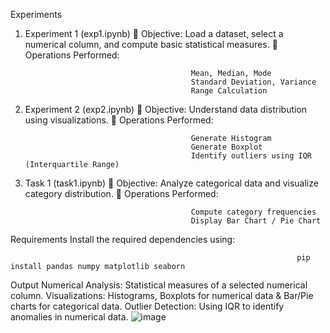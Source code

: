 Experiments
1. Experiment 1 (exp1.ipynb)
                                            📌 Objective: Load a dataset, select a numerical column, and compute basic statistical measures.
                                            📌 Operations Performed:
                                            
                                            Mean, Median, Mode
                                            Standard Deviation, Variance
                                            Range Calculation
2. Experiment 2 (exp2.ipynb)
                                            📌 Objective: Understand data distribution using visualizations.
                                            📌 Operations Performed:
                                            
                                            Generate Histogram
                                            Generate Boxplot
                                            Identify outliers using IQR (Interquartile Range)
3. Task 1 (task1.ipynb)
                                            📌 Objective: Analyze categorical data and visualize category distribution.
                                            📌 Operations Performed:
                                            
                                            Compute category frequencies
                                            Display Bar Chart / Pie Chart
Requirements
                                            Install the required dependencies using:

                                                                    pip install pandas numpy matplotlib seaborn

Output
                                            Numerical Analysis: Statistical measures of a selected numerical column.
                                            Visualizations: Histograms, Boxplots for numerical data & Bar/Pie charts for categorical data.
                                            Outlier Detection: Using IQR to identify anomalies in numerical data.
![image](https://github.com/user-attachments/assets/8b411594-eca6-4874-b716-648055f54b30)
